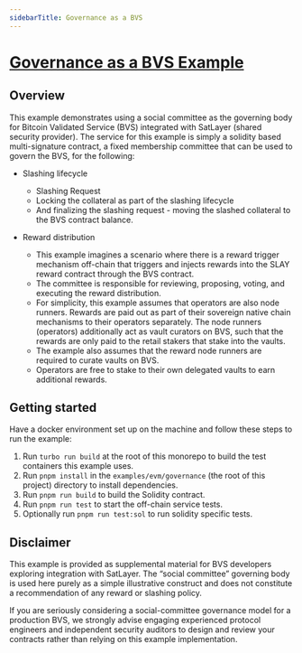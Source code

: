 ```yaml
---
sidebarTitle: Governance as a BVS
---
```


# [Governance as a BVS Example](https://github.com/satlayer/satlayer-bvs/blob/main/examples/cw/governance/README.md)

## Overview

This example demonstrates using a social committee as the governing body for
Bitcoin Validated Service (BVS) integrated with SatLayer (shared security provider).
The service for this example is simply a solidity based multi-signature contract,
a fixed membership committee that can be used to govern the BVS, for the following:

- Slashing lifecycle
  - Slashing Request
  - Locking the collateral as part of the slashing lifecycle
  - And finalizing the slashing request - moving the slashed collateral to the BVS contract balance.

- Reward distribution
  - This example imagines a scenario where there is a reward trigger mechanism off-chain that triggers
    and injects rewards into the SLAY reward contract through the BVS contract.
  - The committee is responsible for reviewing, proposing, voting, and executing the reward distribution.
  - For simplicity, this example assumes that operators are also node runners.
    Rewards are paid out as part of their sovereign native chain mechanisms to their operators separately.
    The node runners (operators) additionally act as vault curators on BVS,
    such that the rewards are only paid to the retail stakers that stake into the vaults.
  - The example also assumes that the reward node runners are required to curate vaults on BVS.
  - Operators are free to stake to their own delegated vaults to earn additional rewards.

## Getting started

Have a docker environment set up on the machine and follow these steps to run the example:

1. Run `turbo run build` at the root of this monorepo to build the test containers this example uses.
2. Run `pnpm install` in the `examples/evm/governance` (the root of this project) directory to install dependencies.
3. Run `pnpm run build` to build the Solidity contract.
4. Run `pnpm run test` to start the off-chain service tests.
5. Optionally run `pnpm run test:sol` to run solidity specific tests.

## Disclaimer

This example is provided as supplemental material for BVS developers exploring integration with SatLayer. The “social committee” governing body is used here purely as a simple illustrative construct and does not constitute a recommendation of any reward or slashing policy.

If you are seriously considering a social-committee governance model for a production BVS, we strongly advise engaging experienced protocol engineers and independent security auditors to design and review your contracts rather than relying on this example implementation.

